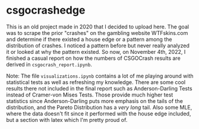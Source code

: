 # csgocrashedge
This is an old project made in 2020 that I decided to upload here. The goal was to scrape the prior "crashes" on the gambling website WTFskins.com and determine 
if there existed a house edge or a pattern among the distribution of crashes. I noticed a pattern before but never really
analyzed it or looked at why the pattern existed. So now, on November 4th, 2022, I finished a casual report on
how the numbers of CSGOCrash results are derived in ```csgocrash_report.ipynb```. 

Note: The file ```visualizations.ipynb``` contains a lot of me playing around with statistical tests as well as refreshing my knowledge. 
There are some cool results there not included in the final report such as Anderson-Darling Tests instead of Cramer-von Mises Tests. 
Those provide much higher test statistics since Anderson-Darling puts more emphasis on the tails of the distribution, and 
the Pareto Distribution has a *very long* tail. Also some MLE, where the data doesn't fit since it performed with the house
edge included, but a section with latex which I'm pretty proud of. 